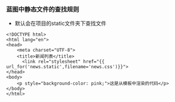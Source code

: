 ### 蓝图中静态文件的查找规则

* 默认会在项目的static文件夹下查找文件

```
<!DOCTYPE html>
<html lang="en">
<head>
    <meta charset="UTF-8">
    <title>新闻列表</title>
      <link rel="stylesheet" href="{{ url_for('news.static',filename='news.css')}}">
</head>
<body>
    <p style="background-color: pink;">这是从模板中渲染的代码</p>
</body>
</html>
```




